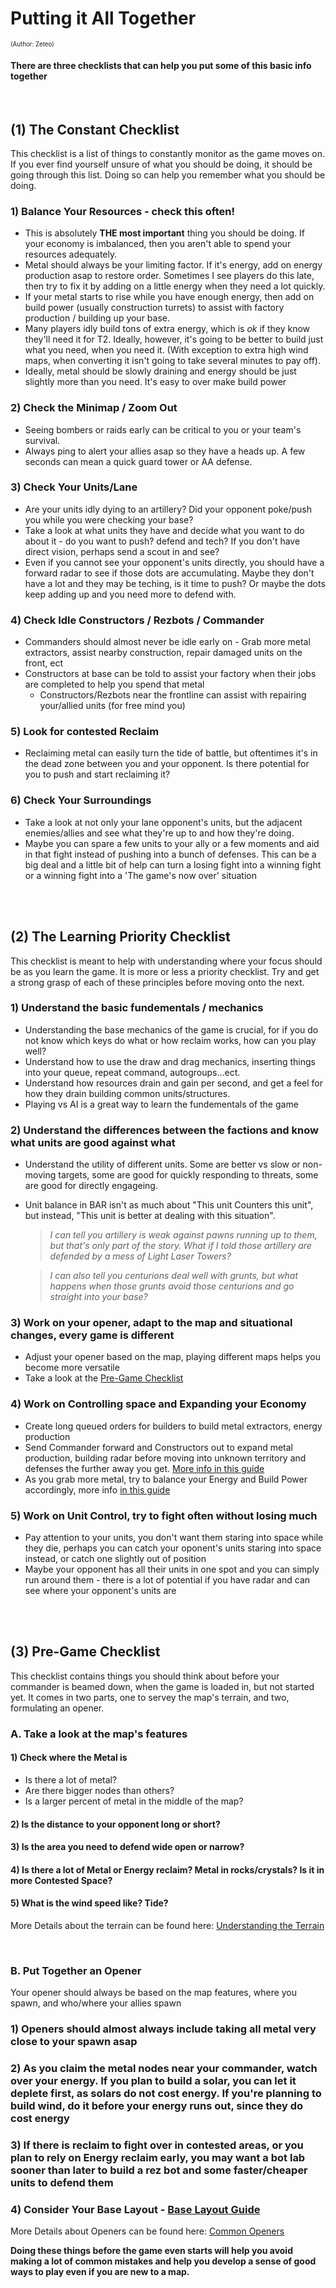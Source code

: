 # Putting it All Together
<sup><sup>(Author: Zeteo)</sup></sup>

#### There are three checklists that can help you put some of this basic info together

<br>

## (1) The Constant Checklist

This checklist is a list of things to constantly monitor as the game moves on. If you ever find yourself unsure of what you should be doing, it should be going through this list. Doing so can help you remember what you should be doing.

### 1) **Balance Your Resources - check this often!**

- This is absolutely **THE most important** thing you should be doing. If your economy is imbalanced, then you aren't able to spend your resources adequately.
- Metal should always be your limiting factor. If it's energy, add on energy production asap to restore order. Sometimes I see players do this late, then try to fix it by adding on a little energy when they need a lot quickly.
- If your metal starts to rise while you have enough energy, then add on build power (usually construction turrets) to assist with factory production / building up your base.
- Many players idly build tons of extra energy, which is *ok* if they know they'll need it for T2. Ideally, however, it's going to be better to build just what you need, when you need it. (With exception to extra high wind maps, when converting it isn't going to take several minutes to pay off).
- Ideally, metal should be slowly draining and energy should be just slightly more than you need. It's easy to over make build power

### 2) **Check the Minimap / Zoom Out**
- Seeing bombers or raids early can be critical to you or your team's survival.
- Always ping to alert your allies asap so they have a heads up. A few seconds can mean a quick guard tower or AA defense.

 
### 3) **Check Your Units/Lane**
- Are your units idly dying to an artillery? Did your opponent poke/push you while you were checking your base?
- Take a look at what units they have and decide what you want to do about it - do you want to push? defend and tech? If you don't have direct vision, perhaps send a scout in and see?
- Even if you cannot see your opponent's units directly, you should have a forward radar to see if those dots are accumulating. Maybe they don't have a lot and they may be teching, is it time to push? Or maybe the dots keep adding up and you need more to defend with.

### 4) **Check Idle Constructors / Rezbots / Commander**
- Commanders should almost never be idle early on - Grab more metal extractors, assist nearby construction, repair damaged units on the front, ect
- Constructors at base can be told to assist your factory when their jobs are completed to help you spend that metal
  - Constructors/Rezbots near the frontline can assist with repairing your/allied units (for free mind you)

### 5) **Look for contested Reclaim**
- Reclaiming metal can easily turn the tide of battle, but oftentimes it's in the dead zone between you and your opponent. Is there potential for you to push and start reclaiming it?

### 6) **Check Your Surroundings**
- Take a look at not only your lane opponent's units, but the adjacent enemies/allies and see what they're up to and how they're doing.
- Maybe you can spare a few units to your ally or a few moments and aid in that fight instead of pushing into a bunch of defenses. This can be a big deal and a little bit of help can turn a losing fight into a winning fight or a winning fight into a 'The game's now over' situation



<br><br>

## (2) The Learning Priority Checklist

This checklist is meant to help with understanding where your focus should be as you learn the game. It is more or less a priority checklist. Try and get a strong grasp of each of these principles before moving onto the next.

### 1) **Understand the basic fundementals / mechanics**
- Understanding the base mechanics of the game is crucial, for if you do not know which keys do what or how reclaim works, how can you play well?
- Understand how to use the draw and drag mechanics, inserting things into your queue, repeat command, autogroups...ect.
- Understand how resources drain and gain per second, and get a feel for how they drain building common units/structures.
- Playing vs AI is a great way to learn the fundementals of the game

### 2) **Understand the differences between the factions and know what units are good against what**
- Understand the utility of different units. Some are better vs slow or non-moving targets, some are good for quickly responding to threats, some are good for directly engageing.
- Unit balance in BAR isn't as much about "This unit Counters this unit", but instead, "This unit is better at dealing with this situation".


	> *I can tell you artillery is weak against pawns running up to them, but that's only part of the story. What if I told those artillery are defended by a mess of Light Laser Towers?*

	> *I can also tell you centurions deal well with grunts, but what happens when those grunts avoid those centurions and go straight into your base?*

### 3) **Work on your opener, adapt to the map and situational changes, every game is different**
- Adjust your opener based on the map, playing different maps helps you become more versatile
- Take a look at the [Pre-Game Checklist](https://github.com/Zete0/Mentor-Guides/blob/main/Basics/9%20Putting%20It%20All%20Together.md#2-pre-game-checklist)

### 4) **Work on Controlling space and Expanding your Economy**
- Create long queued orders for builders to build metal extractors, energy production 
- Send Commander forward and Constructors out to expand metal production, building radar before moving into unknown territory and defenses the further away you get. [More info in this guide](https://github.com/Zete0/Mentor-Guides/blob/main/Basics/2%20Controlling%20Space.md)
- As you grab more metal, try to balance your Energy and Build Power accordingly, more info [in this guide](https://github.com/Zete0/Mentor-Guides/blob/main/Starter/Economy%20Fundementals.md#balancing-economy-is-first-step-to-victory)

### 5) **Work on Unit Control, try to fight often without losing much**
- Pay attention to your units, you don't want them staring into space while they die, perhaps you can catch your oponent's units staring into space instead, or catch one slightly out of position
- Maybe your opponent has all their units in one spot and you can simply run around them - there is a lot of potential if you have radar and can see where your opponent's units are



<br><br>

## (3) Pre-Game Checklist

This checklist contains things you should think about before your commander is beamed down, when the game is loaded in, but not started yet. It comes in two parts, one to servey the map's terrain, and two, formulating an opener.

### __A. Take a look at the map's features__

#### 1) **Check where the Metal is**
- Is there a lot of metal?
- Are there bigger nodes than others?
- Is a larger percent of metal in the middle of the map?
	  
#### 2) **Is the distance to your opponent long or short?**
   
#### 3) **Is the area you need to defend wide open or narrow?**
   
#### 4) **Is there a lot of Metal or Energy reclaim? Metal in rocks/crystals? Is it in more Contested Space?**
   
#### 5) **What is the wind speed like? Tide?**

More Details about the terrain can be found here: [Understanding the Terrain](https://github.com/Zete0/Mentor-Guides/blob/main/Basics/5%20Understanding%20the%20Terrain.md)

<br>

### B. Put Together an Opener

Your opener should always be based on the map features, where you spawn, and who/where your allies spawn

### 1) Openers should almost always include taking all metal very close to your spawn asap
### 2) As you claim the metal nodes near your commander, watch over your energy. If you plan to build a solar, you can let it deplete first, as solars do not cost energy. If you're planning to build wind, do it before your energy runs out, since they do cost energy
### 3) If there is reclaim to fight over in contested areas, or you plan to rely on Energy reclaim early, you may want a bot lab sooner than later to build a rez bot and some faster/cheaper units to defend them
### 4) Consider Your Base Layout - [Base Layout Guide](https://github.com/Zete0/Mentor-Guides/blob/main/Basics/3%20Base%20Layout.md)

More Details about Openers can be found here: [Common Openers](https://github.com/Zete0/Mentor-Guides/blob/main/Basics/1%20Common%20Openers.md)

**Doing these things before the game even starts will help you avoid making a lot of common mistakes and help you develop a sense of good ways to play even if you are new to a map.**








